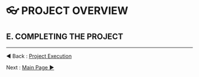 # 👓 PROJECT OVERVIEW
## E. COMPLETING THE PROJECT


















---
◀ Back : [Project Execution](D-PROJECT_EXECUTION.md)  

Next : [Main Page ▶](../README.md)